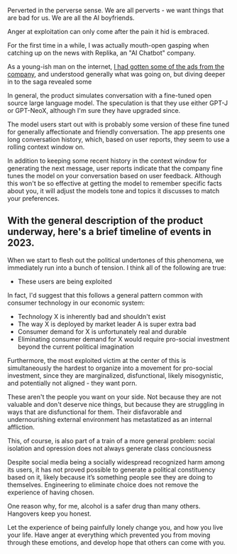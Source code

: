 
Perverted in the perverse sense. We are all perverts - we want things that are bad for us. We are all the AI boyfriends. 

Anger at exploitation can only come after the pain it hid is embraced. 

For the first time in a while, I was actually mouth-open gasping when catching up on the news with Replika, an "AI Chatbot" company. 

As a young-ish man on the internet, [I had gotten some of the ads from the company](https://www.reddit.com/r/replika/comments/113wc5x/lets_gather_all_sexual_ads_luka_ever_used_to/), and understood generally what was going on, but diving deeper in to the saga revealed some 

In general, the product simulates conversation with a fine-tuned open source large language model. The speculation is that they use either GPT-J or GPT-NeoX, although I'm sure they have upgraded since. 

The model users start out with is probably some version of these fine tuned for generally affectionate and friendly conversation. The app presents one long conversation history, which, based on user reports, they seem to use a rolling context window on.

In addition to keeping some recent history in the context window for generating the next message, user reports indicate that the company fine tunes the model on your conversation based on user feedback. Although this won't be so effective at getting the model to remember specific facts about you, it will adjust the models tone and topics it discusses to match your preferences.

With the general description of the product underway, here's a brief timeline of events in 2023.
- 

When we start to flesh out the political undertones of this phenomena, we immediately run into a bunch of tension. I think all of the following are true:
- These users are being exploited 

In fact, I'd suggest that this follows a general pattern common with consumer technology in our economic system:
- Technology X is inherently bad and shouldn't exist
- The way X is deployed by market leader A is super extra bad
- Consumer demand for X is unfortunately real and durable
- Eliminating consumer demand for X would require pro-social investment beyond the current political imagination

Furthermore, the most exploited victim at the center of this is simultaneously the hardest to organize into a movement for pro-social investment, since they are marginalized, disfunctional, likely misogynistic, and potentially not aligned - they want porn.

These aren't the people you want on your side. Not because they are not valuable and don't deserve nice things, but because they are struggling in ways that are disfunctional for them. Their disfavorable and undernourishing external environment has metastatized as an internal affliction.

This, of course, is also part of a train of a more general problem: social isolation and opression does not always generate class conciousness 

Despite social media being a socially widespread recognized harm among its users, it has not proved possible to generate a political constituency based on it, likely because it’s something people see they are doing to themselves. Engineering to eliminate choice does not remove the experience of having chosen. 

One reason why, for me, alcohol is a safer drug than many others. Hangovers keep you honest. 


Let the experience of being painfully lonely change you, and how you live your life. Have anger at everything which prevented you from moving through these emotions, and develop hope that others can come with you. 